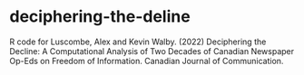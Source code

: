 # deciphering-the-deline
R code for Luscombe, Alex and Kevin Walby. (2022) Deciphering the Decline: A Computational Analysis of Two Decades of Canadian Newspaper Op-Eds on Freedom of Information. Canadian Journal of Communication.
